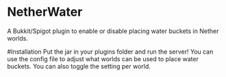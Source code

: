 # NetherWater
A Bukkit/Spigot plugin to enable or disable placing water buckets in Nether worlds.

#Installation
Put the jar in your plugins folder and run the server! You can use the config file to adjust what worlds can be used to place water buckets. 
You can also toggle the setting per world.
